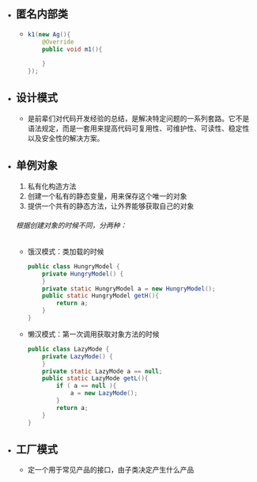 - ## 匿名内部类

  - ```java
    k1(new Ag(){
        @Override
        public void m1(){
            
    	}
    });
    ```

- ## 设计模式

  - 是前辈们对代码开发经验的总结，是解决特定问题的一系列套路。它不是语法规定，而是一套用来提高代码可复用性、可维护性、可读性、稳定性以及安全性的解决方案。

- ## 单例对象

  1. 私有化构造方法
  2. 创建一个私有的静态变量，用来保存这个唯一的对象
  3. 提供一个共有的静态方法，让外界能够获取自己的对象

  ###### 根据创建对象的时候不同，分两种：

  - 饿汉模式：类加载的时候

    ```java
    public class HungryModel {
        private HungryModel() {
        }
        private static HungryModel a = new HungryModel();
        public static HungryModel getH(){
            return a;
        }
    }
    ```

    

  - 懒汉模式：第一次调用获取对象方法的时候

    ```java
    public class LazyMode {
        private LazyMode() {
        }
        private static LazyMode a == null;
        public static LazyMode getL(){
            if ( a == null ){
                a = new LazyMode();
            }
            return a;
        }
    }
    ```

- ## 工厂模式

  - 定一个用于常见产品的接口，由子类决定产生什么产品